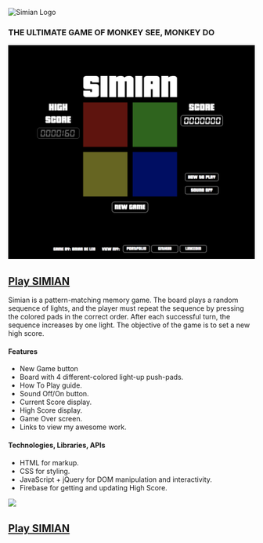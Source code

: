 ![](http://txt-dynamic.cdn.1001fonts.net/txt/dHRmLjE1OC4wMDAwMDAuVTBsTlNVRk8uMgAA/pricedown.black.png "Simian Logo")
### THE ULTIMATE GAME OF MONKEY SEE, MONKEY DO
![](/assets/images/simian_screen_01.png)

## **[Play SIMIAN](https://omardeleo.github.io/simian/ "Play SIMIAN")**

Simian is a pattern-matching memory game. The board plays a random sequence of lights, and the player must repeat the sequence by pressing the colored pads in the correct order. After each successful turn, the sequence increases by one light. The objective of the game is to set a new high score.

#### **Features**
* New Game button
* Board with 4 different-colored light-up push-pads.
* How To Play guide.
* Sound Off/On button.
* Current Score display.
* High Score display.
* Game Over screen.
* Links to view my awesome work.

#### **Technologies, Libraries, APIs**
* HTML for markup.
* CSS for styling.
* JavaScript + jQuery for DOM manipulation and interactivity.
* Firebase for getting and updating High Score.

![](https://naturescrusaders.files.wordpress.com/2009/08/monkeymirror.jpg)

## **[Play SIMIAN](https://omardeleo.github.io/simian/ "Play SIMIAN")**
